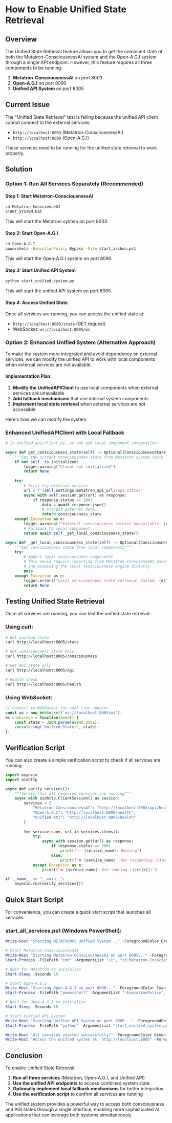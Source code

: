 # How to Enable Unified State Retrieval

## Overview

The Unified State Retrieval feature allows you to get the combined state of both the Metatron-ConsciousnessAI system and the Open-A.G.I system through a single API endpoint. However, this feature requires all three components to be running:

1. **Metatron-ConsciousnessAI** on port 8003
2. **Open-A.G.I** on port 8090
3. **Unified API System** on port 8005

## Current Issue

The "Unified State Retrieval" test is failing because the unified API client cannot connect to the external services:
- `http://localhost:8003` (Metatron-ConsciousnessAI)
- `http://localhost:8090` (Open-A.G.I)

These services need to be running for the unified state retrieval to work properly.

## Solution

### Option 1: Run All Services Separately (Recommended)

#### Step 1: Start Metatron-ConsciousnessAI
```bash
cd Metatron-ConscienceAI
START_SYSTEM.bat
```

This will start the Metatron system on port 8003.

#### Step 2: Start Open-A.G.I
```bash
cd Open-A.G.I
powershell -ExecutionPolicy Bypass -File start_archon.ps1
```

This will start the Open-A.G.I system on port 8090.

#### Step 3: Start Unified API System
```bash
python start_unified_system.py
```

This will start the unified API system on port 8005.

#### Step 4: Access Unified State
Once all services are running, you can access the unified state at:
- `http://localhost:8005/state` (GET request)
- WebSocket: `ws://localhost:8005/ws`

### Option 2: Enhanced Unified System (Alternative Approach)

To make the system more integrated and avoid dependency on external services, we can modify the unified API to work with local components when external services are not available.

#### Implementation Plan:

1. **Modify the UnifiedAPIClient** to use local components when external services are unavailable
2. **Add fallback mechanisms** that use internal system components
3. **Implement local state retrieval** when external services are not accessible

Here's how we can modify the system:

### Enhanced UnifiedAPIClient with Local Fallback

```python
# In unified_api/client.py, we can add local component integration:

async def get_consciousness_state(self) -> Optional[ConsciousnessState]:
    """Get the current consciousness state from Metatron system (with local fallback)"""
    if not self._is_initialized:
        logger.warning("Client not initialized")
        return None
        
    try:
        # First try external service
        url = f"{self.settings.metatron_api_url}/api/status"
        async with self.session.get(url) as response:
            if response.status == 200:
                data = await response.json()
                # Process external data...
                return consciousness_state
    except Exception as e:
        logger.warning(f"External consciousness service unavailable: {e}")
        # Fallback to local component
        return await self._get_local_consciousness_state()

async def _get_local_consciousness_state(self) -> Optional[ConsciousnessState]:
    """Get consciousness state from local components"""
    try:
        # Import local consciousness components
        # This would require importing from Metatron-ConscienceAI package
        # and accessing the local consciousness engine directly
        pass
    except Exception as e:
        logger.error(f"Local consciousness state retrieval failed: {e}")
        return None
```

## Testing Unified State Retrieval

Once all services are running, you can test the unified state retrieval:

### Using curl:
```bash
# Get unified state
curl http://localhost:8005/state

# Get consciousness state only
curl http://localhost:8005/consciousness

# Get AGI state only
curl http://localhost:8005/agi

# Health check
curl http://localhost:8005/health
```

### Using WebSocket:
```javascript
// Connect to WebSocket for real-time updates
const ws = new WebSocket('ws://localhost:8005/ws');
ws.onmessage = function(event) {
    const state = JSON.parse(event.data);
    console.log('Unified State:', state);
};
```

## Verification Script

You can also create a simple verification script to check if all services are running:

```python
import asyncio
import aiohttp

async def verify_services():
    """Verify that all required services are running"""
    async with aiohttp.ClientSession() as session:
        services = {
            "Metatron-ConsciousnessAI": "http://localhost:8003/api/health",
            "Open-A.G.I": "http://localhost:8090/health",
            "Unified API": "http://localhost:8005/health"
        }
        
        for service_name, url in services.items():
            try:
                async with session.get(url) as response:
                    if response.status == 200:
                        print(f"✅ {service_name}: Running")
                    else:
                        print(f"❌ {service_name}: Not responding (Status: {response.status})")
            except Exception as e:
                print(f"❌ {service_name}: Not running ({str(e)})")

if __name__ == "__main__":
    asyncio.run(verify_services())
```

## Quick Start Script

For convenience, you can create a quick start script that launches all services:

### start_all_services.ps1 (Windows PowerShell):
```powershell
Write-Host "Starting METATRONV2 Unified System..." -ForegroundColor Green

# Start Metatron-ConsciousnessAI
Write-Host "Starting Metatron-ConsciousnessAI on port 8003..." -ForegroundColor Cyan
Start-Process -FilePath "cmd" -ArgumentList "/c", "cd Metatron-ConscienceAI && START_SYSTEM.bat" -WindowStyle Minimized

# Wait for Metatron to initialize
Start-Sleep -Seconds 10

# Start Open-A.G.I
Write-Host "Starting Open-A.G.I on port 8090..." -ForegroundColor Cyan
Start-Process -FilePath "powershell" -ArgumentList "-ExecutionPolicy", "Bypass", "-File", "Open-A.G.I\start_archon.ps1" -WindowStyle Minimized

# Wait for Open-A.G.I to initialize
Start-Sleep -Seconds 10

# Start Unified API System
Write-Host "Starting Unified API System on port 8005..." -ForegroundColor Cyan
Start-Process -FilePath "python" -ArgumentList "start_unified_system.py"

Write-Host "All services started successfully!" -ForegroundColor Green
Write-Host "Access the unified system at: http://localhost:8005" -ForegroundColor Yellow
```

## Conclusion

To enable Unified State Retrieval:

1. **Run all three services** (Metatron, Open-A.G.I, and Unified API)
2. **Use the unified API endpoints** to access combined system state
3. **Optionally implement local fallback mechanisms** for better integration
4. **Use the verification script** to confirm all services are running

The unified system provides a powerful way to access both consciousness and AGI states through a single interface, enabling more sophisticated AI applications that can leverage both systems simultaneously.